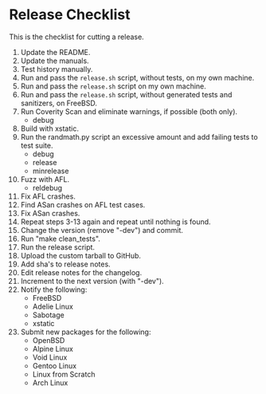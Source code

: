 # Release Checklist

This is the checklist for cutting a release.

1.	Update the README.
2.	Update the manuals.
3.	Test history manually.
4.	Run and pass the `release.sh` script, without tests, on my own machine.
5.	Run and pass the `release.sh` script on my own machine.
6.	Run and pass the `release.sh` script, without generated tests and
	sanitizers, on FreeBSD.
7.	Run Coverity Scan and eliminate warnings, if possible (both only).
	* debug
8.	Build with xstatic.
9.	Run the randmath.py script an excessive amount and add failing tests to
	test suite.
	* debug
	* release
	* minrelease
10.	Fuzz with AFL.
	* reldebug
11.	Fix AFL crashes.
12.	Find ASan crashes on AFL test cases.
13.	Fix ASan crashes.
14.	Repeat steps 3-13 again and repeat until nothing is found.
15.	Change the version (remove "-dev") and commit.
16.	Run "make clean_tests".
17.	Run the release script.
18.	Upload the custom tarball to GitHub.
19.	Add sha's to release notes.
20.	Edit release notes for the changelog.
21.	Increment to the next version (with "-dev").
22.	Notify the following:
	* FreeBSD
	* Adelie Linux
	* Sabotage
	* xstatic
23.	Submit new packages for the following:
	* OpenBSD
	* Alpine Linux
	* Void Linux
	* Gentoo Linux
	* Linux from Scratch
	* Arch Linux
